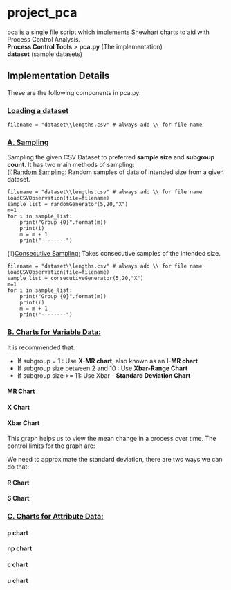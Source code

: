 # project_pca
pca is a single file script which implements Shewhart charts to aid with Process Control Analysis.<br>
**Process Control Tools** > **pca.py** (The implementation) <br>
**dataset** (sample datasets) <br>

## Implementation Details
These are the following components in pca.py:
### <ins> **Loading a dataset** </ins>
```
filename = "dataset\\lengths.csv" # always add \\ for file name
```
### <ins>**A. Sampling**</ins>
Sampling the given CSV Dataset to preferred **sample size** and **subgroup count**. It has two main methods of sampling:<br>
(i)<ins>Random Sampling:</ins>  Random samples of data of intended size from  a given dataset.<br>
```
filename = "dataset\\lengths.csv" # always add \\ for file name 
loadCSVObservation(file=filename)
sample_list = randomGenerator(5,20,"X")
m=1
for i in sample_list:
    print("Group {0}".format(m))
    print(i)
    m = m + 1
    print("--------")
```


(ii)<ins>Consecutive Sampling:</ins> Takes consecutive samples of the intended size.
```
filename = "dataset\\lengths.csv" # always add \\ for file name 
loadCSVObservation(file=filename)
sample_list = consecutiveGenerator(5,20,"X")
m=1
for i in sample_list:
    print("Group {0}".format(m))
    print(i)
    m = m + 1
    print("--------")
```

### <ins>**B. Charts for Variable Data:**<ins>
It is recommended that:
 - If subgroup = 1 : Use **X-MR chart**, also known as an **I-MR chart**
 - If subgroup size between 2 and 10 : Use **Xbar-Range Chart**
 - If subgroup size >= 11: Use Xbar - **Standard Deviation Chart**

#### **MR Chart**

#### **X Chart**

#### **Xbar Chart**
This graph helps us to view the mean change in a process over time. The control limits for the graph are:

We need to approximate the standard deviation, there are two ways we can do that:




#### **R Chart**

#### **S Chart**

### <ins>**C. Charts for Attribute Data:**<ins>

#### **p chart**

#### **np chart**

#### **c chart**

#### **u chart**
   
   
  

